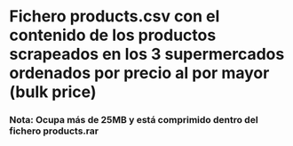 # Fichero products.csv con el contenido de los productos scrapeados en los 3 supermercados ordenados por precio al por mayor (bulk price)

### Nota: Ocupa más de 25MB y está comprimido dentro del fichero products.rar
